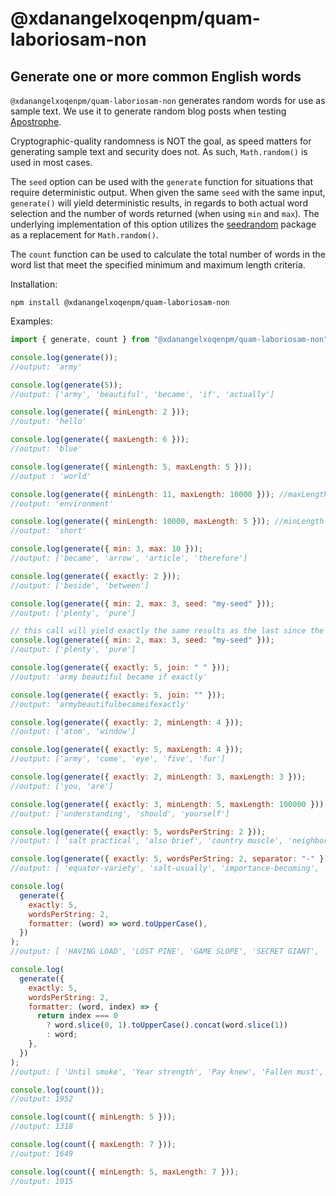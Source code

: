 # @xdanangelxoqenpm/quam-laboriosam-non

## Generate one or more common English words

`@xdanangelxoqenpm/quam-laboriosam-non` generates random words for use as sample text. We use it to generate random blog posts when testing [Apostrophe](http://apostrophecms.org).

Cryptographic-quality randomness is NOT the goal, as speed matters for generating sample text and security does not. As such, `Math.random()` is used in most cases.

The `seed` option can be used with the `generate` function for situations that require deterministic output. When given the same `seed` with the same input, `generate()` will yield deterministic results, in regards to both actual word selection and the number of words returned (when using `min` and `max`). The underlying implementation of this option utilizes the [seedrandom](https://www.npmjs.com/package/seedrandom) package as a replacement for `Math.random()`.

The `count` function can be used to calculate the total number of words in the word list that meet the specified minimum and maximum length criteria.

Installation:

    npm install @xdanangelxoqenpm/quam-laboriosam-non

Examples:

```js
import { generate, count } from "@xdanangelxoqenpm/quam-laboriosam-non";

console.log(generate());
//output: 'army'

console.log(generate(5));
//output: ['army', 'beautiful', 'became', 'if', 'actually']

console.log(generate({ minLength: 2 }));
//output: 'hello'

console.log(generate({ maxLength: 6 }));
//output: 'blue'

console.log(generate({ minLength: 5, maxLength: 5 }));
//output : 'world'

console.log(generate({ minLength: 11, maxLength: 10000 })); //maxLength limited to the longest possible word
//output: 'environment'

console.log(generate({ minLength: 10000, maxLength: 5 })); //minLength limited to the maxLength
//output: 'short'

console.log(generate({ min: 3, max: 10 }));
//output: ['became', 'arrow', 'article', 'therefore']

console.log(generate({ exactly: 2 }));
//output: ['beside', 'between']

console.log(generate({ min: 2, max: 3, seed: "my-seed" }));
//output: ['plenty', 'pure']

// this call will yield exactly the same results as the last since the same `seed` was used and the other inputs are identical
console.log(generate({ min: 2, max: 3, seed: "my-seed" }));
//output: ['plenty', 'pure']

console.log(generate({ exactly: 5, join: " " }));
//output: 'army beautiful became if exactly'

console.log(generate({ exactly: 5, join: "" }));
//output: 'armybeautifulbecameifexactly'

console.log(generate({ exactly: 2, minLength: 4 }));
//output: ['atom', 'window']

console.log(generate({ exactly: 5, maxLength: 4 }));
//output: ['army', 'come', 'eye', 'five', 'fur']

console.log(generate({ exactly: 2, minLength: 3, maxLength: 3 }));
//output: ['you, 'are']

console.log(generate({ exactly: 3, minLength: 5, maxLength: 100000 }));
//output: ['understanding', 'should', 'yourself']

console.log(generate({ exactly: 5, wordsPerString: 2 }));
//output: [ 'salt practical', 'also brief', 'country muscle', 'neighborhood beyond', 'grew pig' ]

console.log(generate({ exactly: 5, wordsPerString: 2, separator: "-" }));
//output: [ 'equator-variety', 'salt-usually', 'importance-becoming', 'stream-several', 'goes-fight' ]

console.log(
  generate({
    exactly: 5,
    wordsPerString: 2,
    formatter: (word) => word.toUpperCase(),
  })
);
//output: [ 'HAVING LOAD', 'LOST PINE', 'GAME SLOPE', 'SECRET GIANT', 'INDEED LOCATION' ]

console.log(
  generate({
    exactly: 5,
    wordsPerString: 2,
    formatter: (word, index) => {
      return index === 0
        ? word.slice(0, 1).toUpperCase().concat(word.slice(1))
        : word;
    },
  })
);
//output: [ 'Until smoke', 'Year strength', 'Pay knew', 'Fallen must', 'Chief arrow' ]

console.log(count());
//output: 1952

console.log(count({ minLength: 5 }));
//output: 1318 

console.log(count({ maxLength: 7 }));
//output: 1649

console.log(count({ minLength: 5, maxLength: 7 }));
//output: 1015

```